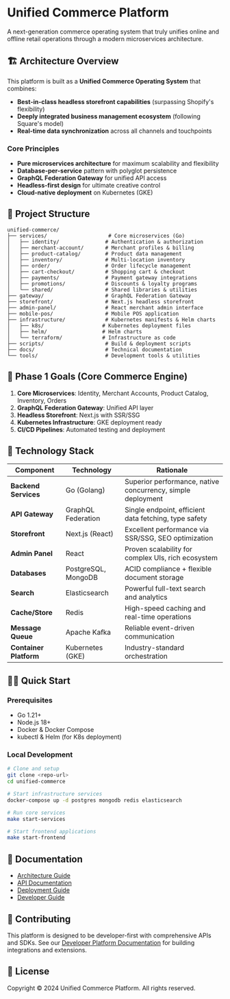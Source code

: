 # Unified Commerce Platform

A next-generation commerce operating system that truly unifies online and offline retail operations through a modern microservices architecture.

## 🏗️ Architecture Overview

This platform is built as a **Unified Commerce Operating System** that combines:
- **Best-in-class headless storefront capabilities** (surpassing Shopify's flexibility)
- **Deeply integrated business management ecosystem** (following Square's model)
- **Real-time data synchronization** across all channels and touchpoints

### Core Principles
- **Pure microservices architecture** for maximum scalability and flexibility
- **Database-per-service** pattern with polyglot persistence
- **GraphQL Federation Gateway** for unified API access
- **Headless-first design** for ultimate creative control
- **Cloud-native deployment** on Kubernetes (GKE)

## 📁 Project Structure

```
unified-commerce/
├── services/                    # Core microservices (Go)
│   ├── identity/               # Authentication & authorization
│   ├── merchant-account/       # Merchant profiles & billing
│   ├── product-catalog/        # Product data management
│   ├── inventory/              # Multi-location inventory
│   ├── order/                  # Order lifecycle management
│   ├── cart-checkout/          # Shopping cart & checkout
│   ├── payments/               # Payment gateway integrations
│   ├── promotions/             # Discounts & loyalty programs
│   └── shared/                 # Shared libraries & utilities
├── gateway/                    # GraphQL Federation Gateway
├── storefront/                 # Next.js headless storefront
├── admin-panel/                # React merchant admin interface
├── mobile-pos/                 # Mobile POS application
├── infrastructure/             # Kubernetes manifests & Helm charts
│   ├── k8s/                   # Kubernetes deployment files
│   ├── helm/                  # Helm charts
│   └── terraform/             # Infrastructure as code
├── scripts/                    # Build & deployment scripts
├── docs/                       # Technical documentation
└── tools/                      # Development tools & utilities
```

## 🎯 Phase 1 Goals (Core Commerce Engine)

1. **Core Microservices**: Identity, Merchant Accounts, Product Catalog, Inventory, Orders
2. **GraphQL Federation Gateway**: Unified API layer
3. **Headless Storefront**: Next.js with SSR/SSG
4. **Kubernetes Infrastructure**: GKE deployment ready
5. **CI/CD Pipelines**: Automated testing and deployment

## 🚀 Technology Stack

| Component | Technology | Rationale |
|-----------|------------|-----------|
| **Backend Services** | Go (Golang) | Superior performance, native concurrency, simple deployment |
| **API Gateway** | GraphQL Federation | Single endpoint, efficient data fetching, type safety |
| **Storefront** | Next.js (React) | Excellent performance via SSR/SSG, SEO optimization |
| **Admin Panel** | React | Proven scalability for complex UIs, rich ecosystem |
| **Databases** | PostgreSQL, MongoDB | ACID compliance + flexible document storage |
| **Search** | Elasticsearch | Powerful full-text search and analytics |
| **Cache/Store** | Redis | High-speed caching and real-time operations |
| **Message Queue** | Apache Kafka | Reliable event-driven communication |
| **Container Platform** | Kubernetes (GKE) | Industry-standard orchestration |

## 🏃‍♂️ Quick Start

### Prerequisites
- Go 1.21+
- Node.js 18+
- Docker & Docker Compose
- kubectl & Helm (for K8s deployment)

### Local Development
```bash
# Clone and setup
git clone <repo-url>
cd unified-commerce

# Start infrastructure services
docker-compose up -d postgres mongodb redis elasticsearch

# Run core services
make start-services

# Start frontend applications
make start-frontend
```

## 📖 Documentation

- [Architecture Guide](./docs/architecture.md)
- [API Documentation](./docs/api.md)
- [Deployment Guide](./docs/deployment.md)
- [Developer Guide](./docs/development.md)

## 🤝 Contributing

This platform is designed to be developer-first with comprehensive APIs and SDKs. See our [Developer Platform Documentation](./docs/developer-platform.md) for building integrations and extensions.

## 📄 License

Copyright © 2024 Unified Commerce Platform. All rights reserved.